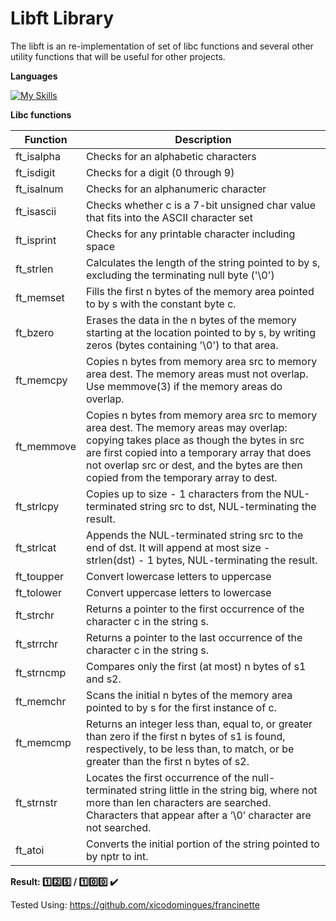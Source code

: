 # Libft Library

The libft is an re-implementation of set of libc functions and several other utility functions that will be useful for other projects.

**Languages**

[![My Skills](https://skillicons.dev/icons?i=c)](https://skillicons.dev)

**Libc functions**

| Function | Description |
| --- | --- |
| ft_isalpha | Checks  for an alphabetic characters |
| ft_isdigit | Checks for a digit (0 through 9) |
| ft_isalnum | Checks for an alphanumeric character |
| ft_isascii | Checks whether c is a 7-bit unsigned char value that fits into the ASCII character set |
| ft_isprint | Checks for any printable character including space |
| ft_strlen | Calculates the length of the string pointed to by  s,  excluding  the  terminating null byte ('\0') |
| ft_memset | Fills the first n bytes of the memory area pointed to by s with the constant byte c. |
| ft_bzero | Erases the data in the n bytes of the memory starting at the location pointed to  by s,  by  writing zeros (bytes containing '\0') to that area. |
| ft_memcpy | Copies n bytes from memory area src to memory area dest. The memory areas must not overlap.  Use memmove(3) if the memory areas do overlap. |
| ft_memmove | Copies  n bytes from memory area src to memory area dest.  The memory  areas  may overlap:  copying  takes place as though the bytes in src are first copied into a temporary array that does not  overlap  src  or  dest,  and  the bytes are then copied from the temporary array to dest. |
| ft_strlcpy | Copies up to size - 1 characters from the NUL-terminated string src to dst, NUL-terminating the result. |
| ft_strlcat | Appends the NUL-terminated string src to the end of dst. It will append at most size - strlen(dst) - 1 bytes, NUL-terminating the result. |
| ft_toupper | Convert lowercase letters to uppercase |
| ft_tolower | Convert uppercase letters to lowercase |
| ft_strchr | Returns a pointer to the  first occurrence of the character c in the string s. |
| ft_strrchr | Returns a pointer to the last occurrence of the character c in the string s. |
| ft_strncmp | Compares only the first (at most) n bytes of s1 and s2. |
| ft_memchr | Scans the initial n bytes of the memory area pointed to by s  for  the  first  instance of c. |
| ft_memcmp |  Returns an integer less than, equal to, or greater than zero if the first  n  bytes of  s1  is  found,  respectively, to be less than, to match, or be greater than the first n bytes of s2. |
| ft_strnstr | Locates the first occurrence of the null-terminated string little in the string big, where not more than len characters are searched.  Characters that appear after a ‘\0’ character are not searched. |
| ft_atoi | Converts the initial portion of the string pointed to by nptr to int. |


**Result: :one::two::five: / :one::zero::zero: :heavy_check_mark:**

Tested Using:
https://github.com/xicodomingues/francinette
